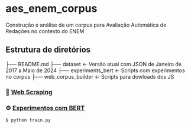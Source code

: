 # aes_enem_corpus

Construção e análise de um corpus para Avaliação Automática de Redações no contexto do ENEM

## Estrutura de diretórios

├── README.md 
├── dataset                 <- Versão atual com JSON de Janeiro de 2017 a Maio de 2024
├── experiments_bert        <- Scripts com experimentos no corpus
├── web_corpus_builder      <- Scripts para dowloads dos JS

### :wrench: [Web Scraping](web_corpus_builder/)



### :gear: [Experimentos com BERT](experiments_bert/)

```bash
$ python train.py
```